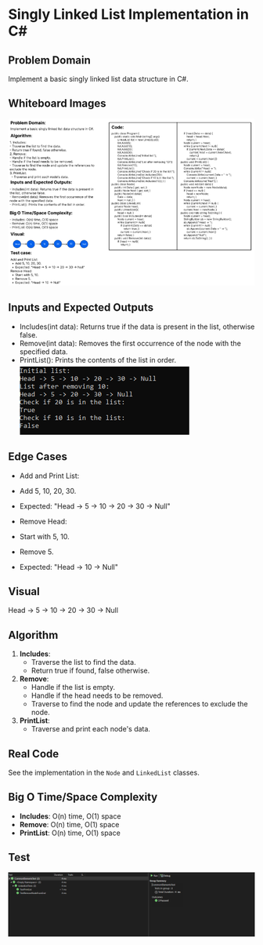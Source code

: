 # Singly Linked List Implementation in C#

## Problem Domain

Implement a basic singly linked list data structure in C#.

## Whiteboard Images

![Whiteboard](whiteboard.PNG)

## Inputs and Expected Outputs

- Includes(int data): Returns true if the data is present in the list, otherwise false.
- Remove(int data): Removes the first occurrence of the node with the specified data.
- PrintList(): Prints the contents of the list in order.
![LinkedList](LinkedList.PNG)

## Edge Cases

- Add and Print List:
- Add 5, 10, 20, 30.
- Expected: "Head -> 5 -> 10 -> 20 -> 30 -> Null"

- Remove Head:
- Start with 5, 10.
- Remove 5.
- Expected: "Head -> 10 -> Null"

## Visual

Head -> 5 -> 10 -> 20 -> 30 -> Null

## Algorithm

1. **Includes**:
   - Traverse the list to find the data.
   - Return true if found, false otherwise.
2. **Remove**:
   - Handle if the list is empty.
   - Handle if the head needs to be removed.
   - Traverse to find the node and update the references to exclude the node.
3. **PrintList**:
   - Traverse and print each node's data.

## Real Code

See the implementation in the `Node` and `LinkedList` classes.

## Big O Time/Space Complexity

- **Includes**: O(n) time, O(1) space
- **Remove**: O(n) time, O(1) space
- **PrintList**: O(n) time, O(1) space

## Test 
![LinkedListTest](LinkedListTest.PNG)
